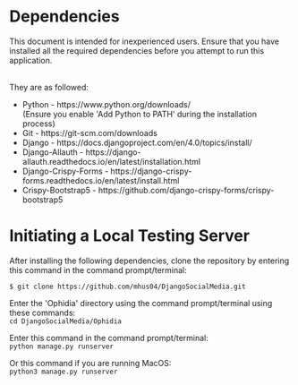 <h1>Dependencies</h1>
This document is intended for inexperienced users. Ensure that you have installed all the required dependencies before you attempt to run this application.

<br>They are as followed:
<ul>
  <li>Python - https://www.python.org/downloads/</li> (Ensure you enable 'Add Python to PATH' during the installation process)
  <li>Git - https://git-scm.com/downloads</li>
  <li>Django - https://docs.djangoproject.com/en/4.0/topics/install/</li>
  <li>Django-Allauth - https://django-allauth.readthedocs.io/en/latest/installation.html</li>
  <li>Django-Crispy-Forms - https://django-crispy-forms.readthedocs.io/en/latest/install.html</li>
  <li>Crispy-Bootstrap5 - https://github.com/django-crispy-forms/crispy-bootstrap5</li>
</ul>

<h1>Initiating a Local Testing Server</h1>
After installing the following dependencies, clone the repository by entering this command in the command prompt/terminal:
<br>

```$ git clone https://github.com/mhus04/DjangoSocialMedia.git```

Enter the 'Ophidia' directory using the command prompt/terminal using these commands:
<br>```cd DjangoSocialMedia/Ophidia```


Enter this command in the command prompt/terminal:
<br>```python manage.py runserver```

Or this command if you are running MacOS:
<br>```python3 manage.py runserver```
